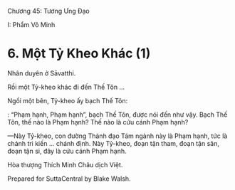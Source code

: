  

Chương 45: Tương Ưng Ðạo

I: Phẩm Vô Minh

# 6\. Một Tỷ Kheo Khác (1)

Nhân duyên ở Sāvatthi.

Rồi một Tỷ-kheo khác đi đến Thế Tôn …

Ngồi một bên, Tỷ-kheo ấy bạch Thế Tôn:

: “Phạm hạnh, Phạm hạnh”, bạch Thế Tôn, được nói đến như vậy. Bạch Thế Tôn, thế nào là Phạm hạnh? Thế nào là cứu cánh Phạm hạnh?

—Này Tỷ-kheo, con đường Thánh đạo Tám ngành này là Phạm hạnh, tức là chánh tri kiến … chánh định. Này Tỷ-kheo, đoạn tận tham, đoạn tận sân, đoạn tận si, đây là cứu cánh Phạm hạnh.

Hòa thượng Thích Minh Châu dịch Việt.

Prepared for SuttaCentral by Blake Walsh.